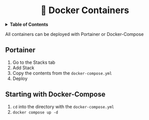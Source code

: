 <h1 align="center">
  🐳 Docker Containers
</h1>

<details>
<summary><b>Table of Contents</b></summary>

- [Portainer](#portainer)
- [Starting with Docker-Compose](#starting-with-docker-compose)

</details>

All containers can be deployed with Portainer or Docker-Compose

## Portainer
1. Go to the Stacks tab
2. Add Stack
3. Copy the contents from the `docker-compose.yml`
4. Deploy

## Starting with Docker-Compose
1. `cd` into the directory with the `docker-compose.yml`
2. `docker compose up -d`
